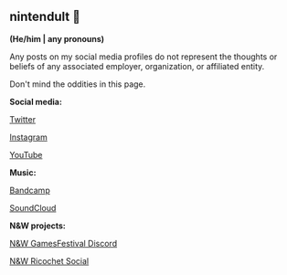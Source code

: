 ## nintendult 🎀

**(He/him | any pronouns)**

Any posts on my social media profiles do not represent the thoughts or beliefs of any associated employer, organization, or affiliated entity. 

Don't mind the oddities in this page.

**Social media:**

[Twitter](https://twitter.com/nintendult)

[Instagram](https://www.instagram.com/nintendult)

[YouTube](https://www.youtube.com/nintendult)

**Music:**

[Bandcamp](https://nintendult.bandcamp.com/)

[SoundCloud](https://soundcloud.com/nintendult)

**N&W projects:**

[N&W GamesFestival Discord](https://discord.gg/MVKSUNpqw2)

[N&W Ricochet Social](/ricochet)
